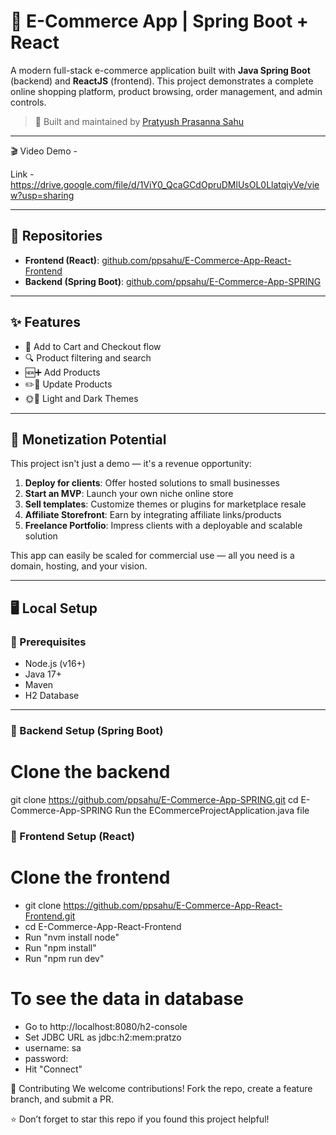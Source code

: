 # 🛒 E-Commerce App | Spring Boot + React

A modern full-stack e-commerce application built with **Java Spring Boot** (backend) and **ReactJS** (frontend). This project demonstrates a complete online shopping platform, product browsing, order management, and admin controls.

> 🚀 Built and maintained by [Pratyush Prasanna Sahu](https://www.linkedin.com/in/ppsahu)

---

🎬 Video Demo - 

Link - https://drive.google.com/file/d/1ViY0_QcaGCdOpruDMlUsOL0LlatqiyVe/view?usp=sharing

---

## 🔗 Repositories

- **Frontend (React)**: [github.com/ppsahu/E-Commerce-App-React-Frontend](https://github.com/ppsahu/E-Commerce-App-React-Frontend)
- **Backend (Spring Boot)**: [github.com/ppsahu/E-Commerce-App-SPRING](https://github.com/ppsahu/E-Commerce-App-SPRING)

---

## ✨ Features

- 🛒 Add to Cart and Checkout flow
- 🔍 Product filtering and search
- 🆕➕ Add Products
- ✏️🔁 Update Products
- 🌞🌙 Light and Dark Themes

---

## 💸 Monetization Potential

This project isn't just a demo — it's a revenue opportunity:

1. **Deploy for clients**: Offer hosted solutions to small businesses
2. **Start an MVP**: Launch your own niche online store
3. **Sell templates**: Customize themes or plugins for marketplace resale
4. **Affiliate Storefront**: Earn by integrating affiliate links/products
5. **Freelance Portfolio**: Impress clients with a deployable and scalable solution

This app can easily be scaled for commercial use — all you need is a domain, hosting, and your vision.

---

## 🖥️ Local Setup

### 🧱 Prerequisites

- Node.js (v16+)
- Java 17+
- Maven
- H2 Database

---

### 🔧 Backend Setup (Spring Boot)

# Clone the backend
git clone https://github.com/ppsahu/E-Commerce-App-SPRING.git
cd E-Commerce-App-SPRING
Run the ECommerceProjectApplication.java file

### 🔧 Frontend Setup (React)

# Clone the frontend
- git clone https://github.com/ppsahu/E-Commerce-App-React-Frontend.git
- cd E-Commerce-App-React-Frontend
- Run "nvm install node"
- Run "npm install"
- Run "npm run dev"

# To see the data in database
- Go to http://localhost:8080/h2-console
- Set JDBC URL as jdbc:h2:mem:pratzo
- username: sa
- password: <empty>
- Hit "Connect"

🤝 Contributing
We welcome contributions! Fork the repo, create a feature branch, and submit a PR.

⭐ Don’t forget to star this repo if you found this project helpful!
